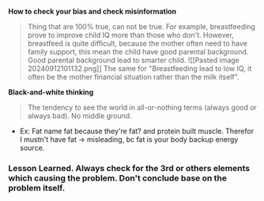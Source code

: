 **How to check your bias and check misinformation**
> Thing that are 100% true, can not be true. For example, breastfeeding prove to improve child IQ more than those who don't. However, breastfeed is quite difficult, because the mother often need to have family support, this mean the child have good parental background. Good parental background lead to smarter child. 
![[Pasted image 20240912101132.png]] 
>The same for "Breastfeeding lead to low IQ, it often be the mother financial situation rather than the milk itself".

**Black-and-white thinking**
> The tendency to see the world in all-or-nothing terms (always good or always bad). No middle ground.
+ Ex: Fat name fat because they're fat? and protein built muscle. Therefor I mustn't have fat -> misleading, bc fat is your body backup energy source.


### Lesson Learned. Always check for the 3rd or others elements which causing the problem. Don't conclude base on the problem itself.




